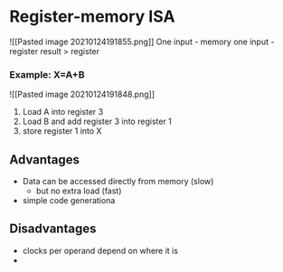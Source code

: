 # Register-memory ISA
![[Pasted image 20210124191855.png]]
One input - memory
one input - register
result > register

### Example: X=A+B
![[Pasted image 20210124191848.png]]
1.  Load A into register 3
2.  Load B and add register 3 into register 1
3.  store register 1 into X

## Advantages
- Data can be accessed directly from memory (slow)
	- but no extra load (fast)
- simple code generationa


## Disadvantages
- clocks per operand depend on where it is
- 